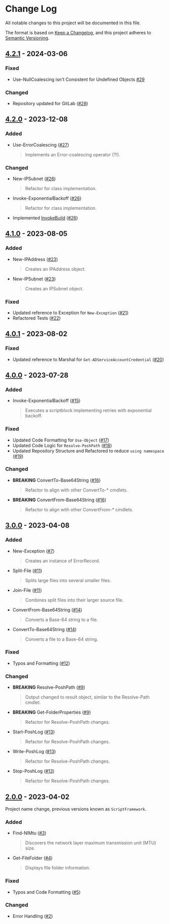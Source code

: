 # Change Log

All notable changes to this project will be documented in this file.

The format is based on [Keep a Changelog](https://keepachangelog.com/), and this project adheres to [Semantic Versioning](https://semver.org/).

## [4.2.1](https://www.powershellgallery.com/packages/PoshToolbox/4.2.1) - 2024-03-06

### Fixed

- Use-NullCoalescing isn't Consistent for Undefined Objects [#29](https://gitlab.com/PoshAJ/PoshToolbox/-/issues/29)

### Changed

- Repository updated for GitLab ([#28](https://gitlab.com/PoshAJ/PoshToolbox/-/merge_requests/28))

## [4.2.0](https://www.powershellgallery.com/packages/PoshToolbox/4.2.0) - 2023-12-08

### Added

- Use-ErrorCoalescing ([#27](https://gitlab.com/PoshAJ/PoshToolbox/-/merge_requests/27))
  > Implements an Error-coalescing operator (?!).

### Changed

- New-IPSubnet ([#26](https://gitlab.com/PoshAJ/PoshToolbox/-/merge_requests/26))
  > Refactor for class implementation.
- Invoke-ExponentialBackoff ([#26](https://gitlab.com/PoshAJ/PoshToolbox/-/merge_requests/26))
  > Refactor for class implementation.
- Implemented [InvokeBuild](https://github.com/nightroman/Invoke-Build) ([#26](https://gitlab.com/PoshAJ/PoshToolbox/-/merge_requests/26))

## [4.1.0](https://www.powershellgallery.com/packages/PoshToolbox/4.1.0) - 2023-08-05

### Added

- New-IPAddress ([#23](https://gitlab.com/PoshAJ/PoshToolbox/-/merge_requests/23))
  > Creates an IPAddress object.
- New-IPSubnet ([#23](https://gitlab.com/PoshAJ/PoshToolbox/-/merge_requests/23))
  > Creates an IPSubnet object.

### Fixed

- Updated reference to Exception for `New-Exception` ([#21](https://gitlab.com/PoshAJ/PoshToolbox/-/merge_requests/21))
- Refactored Tests ([#22](https://gitlab.com/PoshAJ/PoshToolbox/-/merge_requests/22))

## [4.0.1](https://www.powershellgallery.com/packages/PoshToolbox/4.0.1) - 2023-08-02

### Fixed

- Updated reference to Marshal for `Get-ADServiceAccountCredential` ([#20](https://gitlab.com/PoshAJ/PoshToolbox/-/merge_requests/20))

## [4.0.0](https://www.powershellgallery.com/packages/PoshToolbox/4.0.0) - 2023-07-28

### Added

- Invoke-ExponentialBackoff ([#15](https://gitlab.com/PoshAJ/PoshToolbox/-/merge_requests/15))
  > Executes a scriptblock implementing retries with exponential backoff.

### Fixed

- Updated Code Formatting for `Use-Object` ([#17](https://gitlab.com/PoshAJ/PoshToolbox/-/merge_requests/17))
- Updated Code Logic for `Resolve-PoshPath` ([#18](https://gitlab.com/PoshAJ/PoshToolbox/-/merge_requests/18))
- Updated Repository Structure and Refactored to reduce `using namespace` ([#19](https://gitlab.com/PoshAJ/PoshToolbox/-/merge_requests/19))

### Changed

- **BREAKING** ConvertTo-Base64String ([#16](https://gitlab.com/PoshAJ/PoshToolbox/-/merge_requests/16))
  > Refactor to align with other ConvertTo-\* cmdlets.
- **BREAKING** ConvertFrom-Base64String ([#16](https://gitlab.com/PoshAJ/PoshToolbox/-/merge_requests/16))
  > Refactor to align with other ConvertFrom-\* cmdlets.

## [3.0.0](https://www.powershellgallery.com/packages/PoshToolbox/3.0.0) - 2023-04-08

### Added

- New-Exception ([#7](https://gitlab.com/PoshAJ/PoshToolbox/-/merge_requests/7))
  > Creates an instance of ErrorRecord.
- Split-File ([#11](https://gitlab.com/PoshAJ/PoshToolbox/-/merge_requests/11))
  > Splits large files into several smaller files.
- Join-File ([#11](https://gitlab.com/PoshAJ/PoshToolbox/-/merge_requests/11))
  > Combines split files into their larger source file.
- ConvertFrom-Base64String ([#14](https://gitlab.com/PoshAJ/PoshToolbox/-/merge_requests/14))
  > Converts a Base-64 string to a file.
- ConvertTo-Base64String ([#14](https://gitlab.com/PoshAJ/PoshToolbox/-/merge_requests/14))
  > Converts a file to a Base-64 string.

### Fixed

- Typos and Formatting ([#12](https://gitlab.com/PoshAJ/PoshToolbox/-/merge_requests/12))

### Changed

- **BREAKING** Resolve-PoshPath ([#9](https://gitlab.com/PoshAJ/PoshToolbox/-/merge_requests/9))
  > Output changed to result object, similar to the Resolve-Path cmdlet.
- **BREAKING** Get-FolderProperties ([#9](https://gitlab.com/PoshAJ/PoshToolbox/-/merge_requests/9))
  > Refactor for Resolve-PoshPath changes.
- Start-PoshLog ([#13](https://gitlab.com/PoshAJ/PoshToolbox/-/merge_requests/13))
  > Refactor for Resolve-PoshPath changes.
- Write-PoshLog ([#13](https://gitlab.com/PoshAJ/PoshToolbox/-/merge_requests/13))
  > Refactor for Resolve-PoshPath changes.
- Stop-PoshLog ([#13](https://gitlab.com/PoshAJ/PoshToolbox/-/merge_requests/13))
  > Refactor for Resolve-PoshPath changes.

## [2.0.0](https://www.powershellgallery.com/packages/PoshToolbox/2.0.0) - 2023-04-02

Project name change, previous versions known as `ScriptFramework`.

### Added

- Find-NlMtu ([#3](https://gitlab.com/PoshAJ/PoshToolbox/-/merge_requests/3))
  > Discovers the network layer maximum transmission unit (MTU) size.
- Get-FileFolder ([#4](https://gitlab.com/PoshAJ/PoshToolbox/-/merge_requests/4))
  > Displays file folder information.

### Fixed

- Typos and Code Formatting ([#5](https://gitlab.com/PoshAJ/PoshToolbox/-/merge_requests/5))

### Changed

- Error Handling ([#2](https://gitlab.com/PoshAJ/PoshToolbox/-/merge_requests/2))
